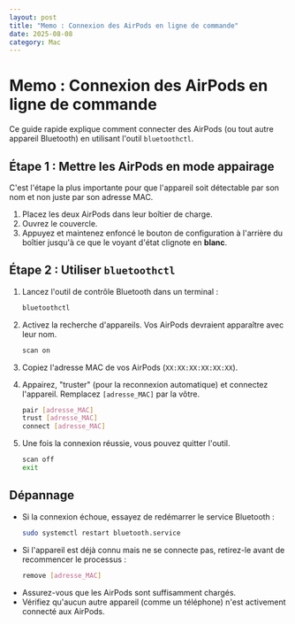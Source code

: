 ```yaml
---
layout: post
title: "Memo : Connexion des AirPods en ligne de commande"
date: 2025-08-08
category: Mac
---
```


# Memo : Connexion des AirPods en ligne de commande

Ce guide rapide explique comment connecter des AirPods (ou tout autre appareil Bluetooth) en utilisant l'outil `bluetoothctl`.

## Étape 1 : Mettre les AirPods en mode appairage

C'est l'étape la plus importante pour que l'appareil soit détectable par son nom et non juste par son adresse MAC.

1.  Placez les deux AirPods dans leur boîtier de charge.
2.  Ouvrez le couvercle.
3.  Appuyez et maintenez enfoncé le bouton de configuration à l'arrière du boîtier jusqu'à ce que le voyant d'état clignote en **blanc**.

## Étape 2 : Utiliser `bluetoothctl`

1.  Lancez l'outil de contrôle Bluetooth dans un terminal :
    ```bash
    bluetoothctl
    ```

2.  Activez la recherche d'appareils. Vos AirPods devraient apparaître avec leur nom.
    ```bash
    scan on
    ```

3.  Copiez l'adresse MAC de vos AirPods (`XX:XX:XX:XX:XX:XX`).

4.  Appairez, "truster" (pour la reconnexion automatique) et connectez l'appareil. Remplacez `[adresse_MAC]` par la vôtre.
    ```bash
    pair [adresse_MAC]
    trust [adresse_MAC]
    connect [adresse_MAC]
    ```

5.  Une fois la connexion réussie, vous pouvez quitter l'outil.
    ```bash
    scan off
    exit
    ```


## Dépannage

- Si la connexion échoue, essayez de redémarrer le service Bluetooth :
  ```bash
  sudo systemctl restart bluetooth.service
  ```
- Si l'appareil est déjà connu mais ne se connecte pas, retirez-le avant de recommencer le processus :
  ```bash
  remove [adresse_MAC]
  ```
- Assurez-vous que les AirPods sont suffisamment chargés.
- Vérifiez qu'aucun autre appareil (comme un téléphone) n'est activement connecté aux AirPods.